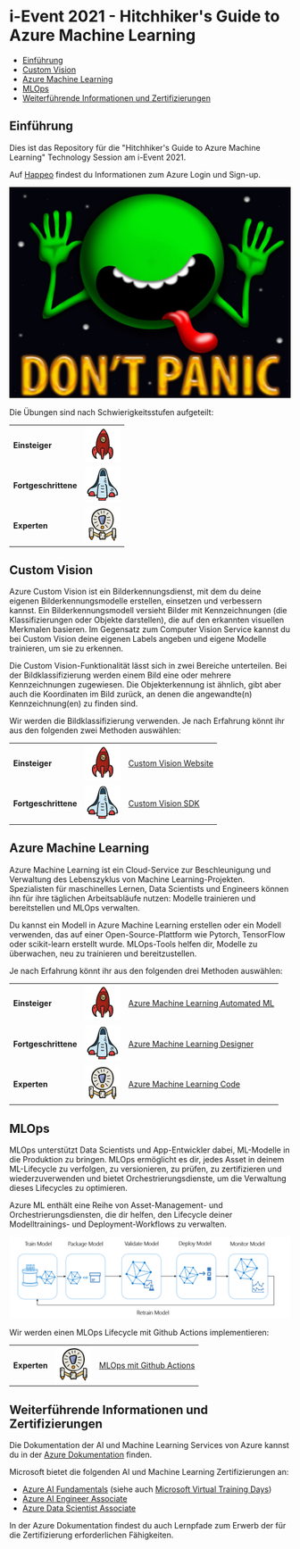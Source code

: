 # i-Event 2021 - Hitchhiker's Guide to Azure Machine Learning

- [Einführung](#einführung)
- [Custom Vision](#custom-vision)
- [Azure Machine Learning](#azure-machine-learning)
- [MLOps](#mlops)
- [Weiterführende Informationen und Zertifizierungen](#weiterführende-informationen-und-zertifizierungen)

## Einführung

Dies ist das Repository für die "Hitchhiker's Guide to Azure Machine Learning" Technology Session am i-Event 2021.

Auf [Happeo](https://app.happeo.com/pages/1e1oopl952ukqf9e0h/AzureAmpDu/1e5g766dso0ms8i9mp) findest du Informationen zum Azure Login und Sign-up.

![Don't Panic](./images/dont_panic.jpg)

Die Übungen sind nach Schwierigkeitsstufen aufgeteilt:


|                      |                                                |
| -------------------- | ---------------------------------------------- |
| **Einsteiger**       | ![Einsteiger](./images/beginner.png)           |
| **Fortgeschrittene** | ![Fortgeschrittene](./images/intermediate.png) |
| **Experten**         | ![Experten](./images/expert.png)               |

## Custom Vision

Azure Custom Vision ist ein Bilderkennungsdienst, mit dem du deine eigenen Bilderkennungsmodelle erstellen, einsetzen und verbessern kannst. Ein Bilderkennungsmodell versieht Bilder mit Kennzeichnungen (die Klassifizierungen oder Objekte darstellen), die auf den erkannten visuellen Merkmalen basieren. Im Gegensatz zum Computer Vision Service kannst du bei Custom Vision deine eigenen Labels angeben und eigene Modelle trainieren, um sie zu erkennen.

Die Custom Vision-Funktionalität lässt sich in zwei Bereiche unterteilen. Bei der Bildklassifizierung werden einem Bild eine oder mehrere Kennzeichnungen zugewiesen. Die Objekterkennung ist ähnlich, gibt aber auch die Koordinaten im Bild zurück, an denen die angewandte(n) Kennzeichnung(en) zu finden sind.

Wir werden die Bildklassifizierung verwenden. Je nach Erfahrung könnt ihr aus den folgenden zwei Methoden auswählen:

|                      |                                                |                                                             |
| -------------------- | ---------------------------------------------- | ----------------------------------------------------------- |
| **Einsteiger**       | ![Einsteiger](./images/beginner.png)           | [Custom Vision Website](01_custom_vision/website/README.md) |
| **Fortgeschrittene** | ![Fortgeschrittene](./images/intermediate.png) | [Custom Vision SDK](01_custom_vision/sdk/README.md)         |

## Azure Machine Learning

Azure Machine Learning ist ein Cloud-Service zur Beschleunigung und Verwaltung des Lebenszyklus von Machine Learning-Projekten. Spezialisten für maschinelles Lernen, Data Scientists und Engineers können ihn für ihre täglichen Arbeitsabläufe nutzen: Modelle trainieren und bereitstellen und MLOps verwalten.

Du kannst ein Modell in Azure Machine Learning erstellen oder ein Modell verwenden, das auf einer Open-Source-Plattform wie Pytorch, TensorFlow oder scikit-learn erstellt wurde. MLOps-Tools helfen dir, Modelle zu überwachen, neu zu trainieren und bereitzustellen.

Je nach Erfahrung könnt ihr aus den folgenden drei Methoden auswählen:

|                      |                                                |                                                                      |
| -------------------- | ---------------------------------------------- | -------------------------------------------------------------------- |
| **Einsteiger**       | ![Einsteiger](./images/beginner.png)           | [Azure Machine Learning Automated ML](02_azure_ml/auto_ml/README.md) |
| **Fortgeschrittene** | ![Fortgeschrittene](./images/intermediate.png) | [Azure Machine Learning Designer](02_azure_ml/designer/README.md)    |
| **Experten**         | ![Experten](./images/expert.png)               | [Azure Machine Learning Code](02_azure_ml/code/README.md)            |

## MLOps

MLOps unterstützt Data Scientists und App-Entwickler dabei, ML-Modelle in die Produktion zu bringen. MLOps ermöglicht es dir, jedes Asset in deinem ML-Lifecycle zu verfolgen, zu versionieren, zu prüfen, zu zertifizieren und wiederzuverwenden und bietet Orchestrierungsdienste, um die Verwaltung dieses Lifecycles zu optimieren.

Azure ML enthält eine Reihe von Asset-Management- und Orchestrierungsdiensten, die dir helfen, den Lifecycle deiner Modelltrainings- und Deployment-Workflows zu verwalten.

![ML Lifecycle](./images/ml-lifecycle.png)

Wir werden einen MLOps Lifecycle mit Github Actions implementieren:

|              |                                  |                                                |
| ------------ | -------------------------------- | ---------------------------------------------- |
| **Experten** | ![Experten](./images/expert.png) | [MLOps mit Github Actions](03_mlops/README.md) |

## Weiterführende Informationen und Zertifizierungen

Die Dokumentation der AI und Machine Learning Services von Azure kannst du in der [Azure Dokumentation](https://docs.microsoft.com/en-us/azure/?product=ai-machine-learning) finden.

Microsoft bietet die folgenden AI und Machine Learning Zertifizierungen an:

* [Azure AI Fundamentals](https://docs.microsoft.com/en-us/learn/certifications/azure-ai-fundamentals/) (siehe auch [Microsoft Virtual Training Days](https://www.microsoft.com/en-us/trainingdays))
* [Azure AI Engineer Associate](https://docs.microsoft.com/en-us/learn/certifications/azure-ai-engineer/)
* [Azure Data Scientist Associate](https://docs.microsoft.com/en-us/learn/certifications/azure-data-scientist/)

In der Azure Dokumentation findest du auch Lernpfade zum Erwerb der für die Zertifizierung erforderlichen Fähigkeiten.
